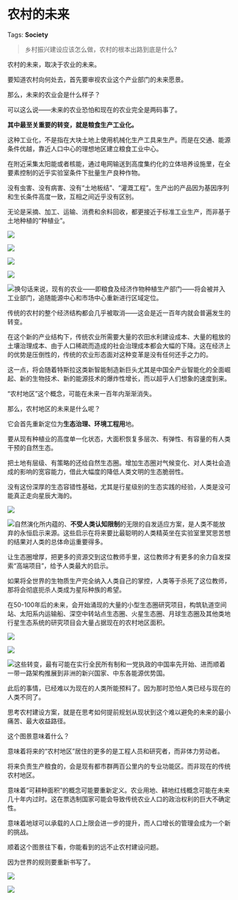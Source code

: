 # 农村的未来

Tags: **Society**

> 乡村振兴建设应该怎么做，农村的根本出路到底是什么?



农村的未来，取决于农业的未来。

要知道农村向何处去，首先要审视农业这个产业部门的未来愿景。

那么，未来的农业会是什么样子？

可以这么说——未来的农业恐怕和现在的农业完全是两码事了。

**其中最至关重要的转变，就是粮食生产工业化。**

这种工业化，不是指在大块土地上使用机械化生产工具来生产。而是在交通、能源条件优越，靠近人口中心的理想地区建立粮食工业中心。

在附近采集太阳能或者核能，通过电网输送到高度集约化的立体培养设施里，在全要素控制的近乎实验室条件下批量生产良种作物。

没有虫害、没有病害、没有“土地板结”、“灌溉工程”。生产出的产品因为基因序列和生长条件高度一致，互相之间近乎没有区别。

无论是采摘、加工、运输、消费和余料回收，都更接近于标准工业生产，而非基于土地种植的“种植业”。

  


![](https://picx.zhimg.com/50/v2-236450d8d4cac92859ccbeb1c2f5b064_720w.jpg?source=1940ef5c)  


![](https://picx.zhimg.com/50/v2-df73ba3868909e534cec2648e8d272d9_720w.jpg?source=1940ef5c)  


![](https://picx.zhimg.com/50/v2-0dfa5d7bf4781274ae2d450fb804b628_720w.jpg?source=1940ef5c)  


![](https://pica.zhimg.com/50/v2-6f01e593f3c48c24f23e74e7486d0a13_720w.jpg?source=1940ef5c)  


![](https://picx.zhimg.com/50/v2-285a6632d96debbb4ec97b934fa9f978_720w.jpg?source=1940ef5c)换句话来说，现有的农业——即粮食及经济作物种植生产部门——将会被并入工业部门，追随能源中心和市场中心重新进行区域定位。

传统的农村的整个经济结构都会几乎被取消——这会是近一百年内就会普遍发生的转变。

在这个新的产业结构下，传统农业所需要大量的农田水利建设成本、大量的粗放的土壤治理成本、由于人口稀疏而造成的社会治理成本都会大幅的下降。这在经济上的优势是压倒性的，传统的农业形态面对这种变革是没有任何还手之力的。

这一点，将会随着特斯拉这类新智能制造新巨头尤其是中国全产业智能化的全面崛起、新的生物技术、新的能源技术的爆炸性增长，而以超乎人们想象的速度到来。

“农村地区”这个概念，可能在未来一百年内渐渐消失。

那么，农村地区的未来是什么呢？

它会首先重新定位为**生态治理、环境工程用**地。

要从现有种植业的高度单一化状态，大面积恢复多层次、有弹性、有容量的有人类干预的自然生态。

把土地有层级、有策略的还给自然生态圈。增加生态圈对气候变化、对人类社会造成的影响的宽容能力，借此大幅度的降低人类文明的生态脆弱性。

没有这份深厚的生态容错性基础，尤其是行星级别的生态实践的经验，人类是没可能真正走向星辰大海的。

![](https://pic1.zhimg.com/50/v2-47beabd83fdc5baafa7b2bfd3f40f287_720w.jpg?source=1940ef5c)  


![](https://pica.zhimg.com/50/v2-046aa14286180f27005923951c4aa63c_720w.jpg?source=1940ef5c)自然演化所内蕴的、**不受人类认知限制**的无限的自发适应方案，是人类不能放弃的永恒启示来源。这些启示在将来要比最聪明的人类精英坐在实验室里冥思苦想的结果对人类的总体命运重要得多。

让生态圈增厚，把更多的资源交到这位教师手里，这位教师才有更多的余力自发探索“高端项目”，给予人类最大的启示。

如果将全世界的生物质生产完全纳入人类自己的掌控，人类等于杀死了这位教师，那将会彻底扼杀人类成为星际种族的希望。

在50-100年后的未来，会开始涌现的大量的小型生态圈研究项目，构筑轨道空间站、太阳系内运输船、深空中转站点生态圈、火星生态圈、月球生态圈及其他类地行星生态系统的研究项目会大量占据现在的农村地区面积。

![](https://picx.zhimg.com/50/v2-562e892ebbf006dc3500a85af6b1a522_720w.jpg?source=1940ef5c)  


![](https://pic1.zhimg.com/50/v2-a3b203823f7e5a89a9cee299d15f0003_720w.jpg?source=1940ef5c)  


![](https://pic1.zhimg.com/50/v2-4f03180f480e5499d3f164ac57dccb6f_720w.jpg?source=1940ef5c)这些转变，最有可能在实行全民所有制和一党执政的中国率先开始、进而顺着一带一路架构推展到非洲的新兴国家、中东各能源优势国。

此后的事情，已经难以为现在的人类所能预料了。因为那时恐怕人类已经与现在的人类不同了。

思考农村建设方案，就是在思考如何提前规划从现状到这个难以避免的未来的最小痛苦、最大收益路径。

这个图景意味着什么？

意味着将来的“农村地区”居住的更多的是工程人员和研究者，而非体力劳动者。

将来负责生产粮食的，会是现有都市群两百公里内的专业功能区。而非现在的传统农村地区。

意味着“可耕种面积”的概念可能要重新定义。农业用地、耕地红线概念可能在未来几十年内过时。这在票选制国家可能会导致传统农业人口的政治权利的巨大不确定性。

意味着地球可以承载的人口上限会进一步的提升，而人口增长的管理会成为一个新的挑战。

顺着这个图景往下看，你能看到的远不止农村建设问题。

因为世界的规则要重新书写了。

![](https://pic1.zhimg.com/50/v2-57b9388037f0c90b633cde3deb685ccd_720w.jpg?source=1940ef5c)  


![](https://picx.zhimg.com/50/v2-be9519f5540abd894c8b5361d7707eb9_720w.jpg?source=1940ef5c)

